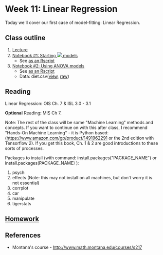 # Week 11: Linear Regression

Today we'll cover our first case of model-fitting: Linear Regression.

## Class outline

 1. [Lecture](lecture11_s2020_toupload.pdf)
 1. [Notebook #1: Starting <img src="https://render.githubusercontent.com/render/math?math=\chi^2"> models](prep_starting_chi_squared_part1.ipynb)
	* See [as an Rscript](Rscripts/prep_starting_chi_squared_week09_part1.R)	
 1. [Notebook #2: Using ANOVA models](prep_usingANOVA_part2.ipynb)
	* See [as an Rscript](Rscripts/prep_usingANOVA_week09_part2.R)	
	* Data:  diet.csv([view](diet.csv), [raw](https://raw.githubusercontent.com/jnaiman/is542_spring2020/master/week10/diet.csv))

## Reading

Linear Regression: OIS Ch. 7 & ISL 3.0 - 3.1

**Optional** Reading: MIS Ch 7.

Note: The rest of the class will be some "Machine Learning" methods and concepts.  If you want to continue on with this after class, I recommend "Hands-On Machine Learning" - it is Python based: (https://www.amazon.com/gp/product/1491962291 or the 2nd edition with Tensorflow 2).  If you get this book, Ch. 1 & 2 are good introductions to these sorts of processes.  

Packages to install (with command: install.packages("PACKAGE_NAME") or install.packages(PACKAGE_NAME) ):
 1. psych
 2. effects (Note: this may not install on all machines, but don't worry it is not essential)
 3. corrplot
 4. car
 5. manipulate
 6. tigerstats

## [Homework](homework.md)

## References
 
 * Montana's course - http://www.math.montana.edu/courses/s217
